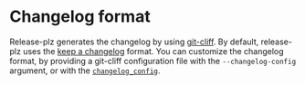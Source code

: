 # Changelog format

Release-plz generates the changelog by using [git-cliff](https://github.com/orhun/git-cliff).
By default, release-plz uses the
[keep a changelog](https://keepachangelog.com/en/1.1.0/) format.
You can customize the changelog format, by providing a git-cliff configuration
file with the `--changelog-config` argument, or with the [`changelog_config`](config.md#the-changelog_config-field).
